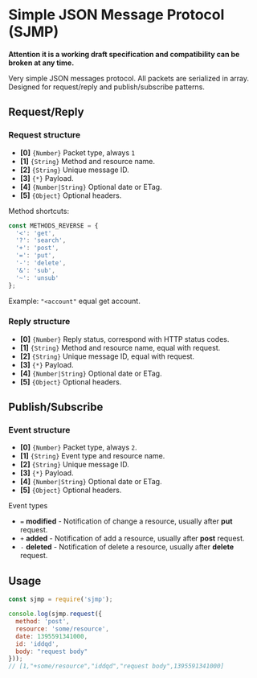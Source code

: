 # Simple JSON Message Protocol (SJMP) #

**Attention it is a working draft specification and compatibility can be broken at any time.**

Very simple JSON messages protocol. All packets are serialized in array.
Designed for request/reply and publish/subscribe patterns.

## Request/Reply

### Request structure

* **[0]** `{Number}`        Packet type, always `1`
* **[1]** `{String}`        Method and resource name.
* **[2]** `{String}`        Unique message ID.
* **[3]** `{*}`             Payload.
* **[4]** `{Number|String}` Optional date or ETag.
* **[5]** `{Object}`        Optional headers.

Method shortcuts:

```js
const METHODS_REVERSE = {
  '<': 'get',
  '?': 'search',
  '+': 'post',
  '=': 'put',
  '-': 'delete',
  '&': 'sub',
  '~': 'unsub'
};
```

Example: `"<account"` equal get account.  


### Reply structure

* **[0]** `{Number}`        Reply status, correspond with HTTP status codes.
* **[1]** `{String}`        Method and resource name, equal with request.
* **[2]** `{String}`        Unique message ID, equal with request.
* **[3]** `{*}`             Payload.
* **[4]** `{Number|String}` Optional date or ETag.
* **[5]** `{Object}`        Optional headers.

## Publish/Subscribe
### Event structure

* **[0]** `{Number}`        Packet type, always `2`.
* **[1]** `{String}`        Event type and resource name.
* **[2]** `{String}`        Unique message ID.
* **[3]** `{*}`             Payload.
* **[4]** `{Number|String}` Optional date or ETag.
* **[5]** `{Object}`        Optional headers.

Event types

* `=` **modified** - Notification of change a resource, usually after **put** request.
* `+` **added** - Notification of add a resource, usually after **post** request.
* `-` **deleted** - Notification of delete a resource, usually after **delete** request.

## Usage ##

```js
const sjmp = require('sjmp');

console.log(sjmp.request({
  method: 'post',
  resource: 'some/resource',
  date: 1395591341000,
  id: 'iddqd',
  body: "request body"
}));
// [1,"+some/resource","iddqd","request body",1395591341000]
```